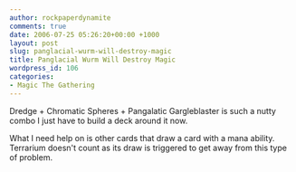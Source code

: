 ```yaml
---
author: rockpaperdynamite
comments: true
date: 2006-07-25 05:26:20+00:00 +1000
layout: post
slug: panglacial-wurm-will-destroy-magic
title: Panglacial Wurm Will Destroy Magic
wordpress_id: 106
categories:
- Magic The Gathering
---
```


Dredge + Chromatic Spheres + Pangalatic Gargleblaster is such a nutty combo I just have to build a deck around it now.

What I need help on is other cards that draw a card with a mana ability. Terrarium doesn't count as its draw is triggered to get away from this type of problem.
